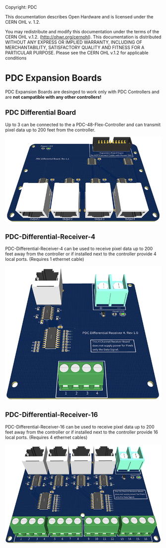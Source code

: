 Copyright: PDC

This documentation describes Open Hardware and is licensed under the CERN OHL v. 1.2.

You may redistribute and modify this documentation under the terms of the CERN OHL v.1.2. (http://ohwr.org/cernohl). This documentation is distributed WITHOUT ANY EXPRESS OR IMPLIED WARRANTY, INCLUDING OF MERCHANTABILITY, SATISFACTORY QUALITY AND FITNESS FOR A PARTICULAR PURPOSE. Please see the CERN OHL v.1.2 for applicable conditions

# PDC Expansion Boards

PDC Expansion Boards are desinged to work only with PDC Controllers and are **not campatible with any other controllers!**

## PDC Differential Board

Up to 3 can be connected to the a PDC-48-Flex-Controller and can transmit pixel data up to 200 feet from the controller. 

![Image of PDC-Differential-Board](https://github.com/open-PDC/BeagleBone-Pixel-Controllers/blob/main/PDC-Expansion-Boards/PDC-Differential-Board.png)

## PDC-Differential-Receiver-4

PDC-Differential-Receiver-4 can be used to receive pixel data up to 200 feet away from the controller or if installed next to the controller provide 4 local ports. (Requires 1 ethernet cable)

![Image of PDC-Differential-Receiver-4](https://github.com/open-PDC/BeagleBone-Pixel-Controllers/blob/main/PDC-Expansion-Boards/PDC-Differential-Receiver-4.png)

## PDC-Differential-Receiver-16

PDC-Differential-Receiver-16 can be used to receive pixel data up to 200 feet away from the controller or if installed next to the controller provide 16 local ports. (Requires 4 ethernet cables)

![Image of PDC-Differential-Receiver-16](https://github.com/open-PDC/BeagleBone-Pixel-Controllers/blob/main/PDC-Expansion-Boards/PDC-Differential-Receiver-16.png)


